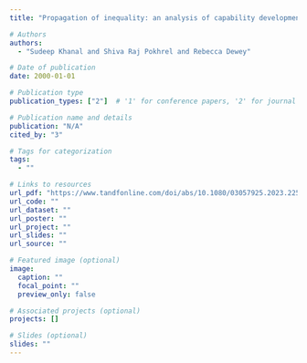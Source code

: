 ```yaml
---
title: "Propagation of inequality: an analysis of capability development opportunities of Dalits in higher education on the Indian subcontinent"

# Authors
authors:
  - "Sudeep Khanal and Shiva Raj Pokhrel and Rebecca Dewey"

# Date of publication
date: 2000-01-01

# Publication type
publication_types: ["2"]  # '1' for conference papers, '2' for journal articles, '3' for preprints

# Publication name and details
publication: "N/A"
cited_by: "3"

# Tags for categorization
tags:
  - ""

# Links to resources
url_pdf: "https://www.tandfonline.com/doi/abs/10.1080/03057925.2023.2254214"  # Link to the resource
url_code: ""
url_dataset: ""
url_poster: ""
url_project: ""
url_slides: ""
url_source: ""

# Featured image (optional)
image:
  caption: ""
  focal_point: ""
  preview_only: false

# Associated projects (optional)
projects: []

# Slides (optional)
slides: ""
---
```

